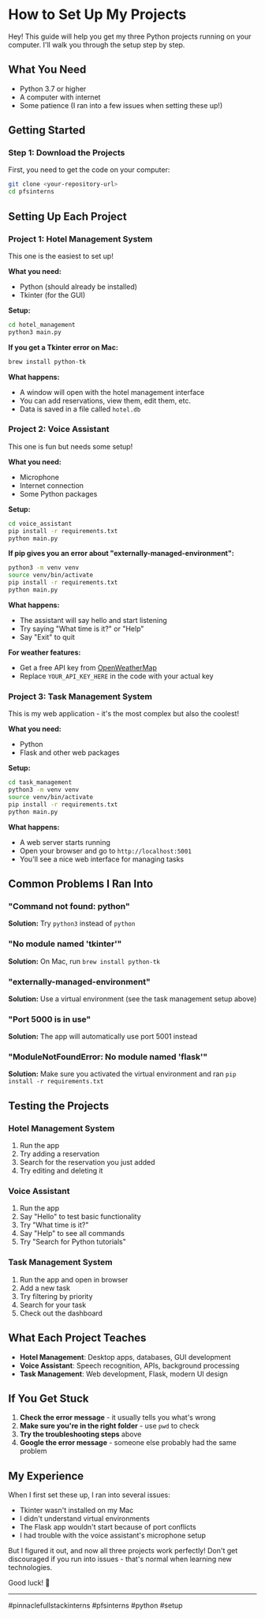 # How to Set Up My Projects

Hey! This guide will help you get my three Python projects running on your computer. I'll walk you through the setup step by step.

## What You Need

- Python 3.7 or higher
- A computer with internet
- Some patience (I ran into a few issues when setting these up!)

## Getting Started

### Step 1: Download the Projects
First, you need to get the code on your computer:
```bash
git clone <your-repository-url>
cd pfsinterns
```

## Setting Up Each Project

### Project 1: Hotel Management System

This one is the easiest to set up!

**What you need:**
- Python (should already be installed)
- Tkinter (for the GUI)

**Setup:**
```bash
cd hotel_management
python3 main.py
```

**If you get a Tkinter error on Mac:**
```bash
brew install python-tk
```

**What happens:**
- A window will open with the hotel management interface
- You can add reservations, view them, edit them, etc.
- Data is saved in a file called `hotel.db`

### Project 2: Voice Assistant

This one is fun but needs some setup!

**What you need:**
- Microphone
- Internet connection
- Some Python packages

**Setup:**
```bash
cd voice_assistant
pip install -r requirements.txt
python main.py
```

**If pip gives you an error about "externally-managed-environment":**
```bash
python3 -m venv venv
source venv/bin/activate
pip install -r requirements.txt
python main.py
```

**What happens:**
- The assistant will say hello and start listening
- Try saying "What time is it?" or "Help"
- Say "Exit" to quit

**For weather features:**
- Get a free API key from [OpenWeatherMap](https://openweathermap.org/api)
- Replace `YOUR_API_KEY_HERE` in the code with your actual key

### Project 3: Task Management System

This is my web application - it's the most complex but also the coolest!

**What you need:**
- Python
- Flask and other web packages

**Setup:**
```bash
cd task_management
python3 -m venv venv
source venv/bin/activate
pip install -r requirements.txt
python main.py
```

**What happens:**
- A web server starts running
- Open your browser and go to `http://localhost:5001`
- You'll see a nice web interface for managing tasks

## Common Problems I Ran Into

### "Command not found: python"
**Solution:** Try `python3` instead of `python`

### "No module named 'tkinter'"
**Solution:** On Mac, run `brew install python-tk`

### "externally-managed-environment"
**Solution:** Use a virtual environment (see the task management setup above)

### "Port 5000 is in use"
**Solution:** The app will automatically use port 5001 instead

### "ModuleNotFoundError: No module named 'flask'"
**Solution:** Make sure you activated the virtual environment and ran `pip install -r requirements.txt`

## Testing the Projects

### Hotel Management System
1. Run the app
2. Try adding a reservation
3. Search for the reservation you just added
4. Try editing and deleting it

### Voice Assistant
1. Run the app
2. Say "Hello" to test basic functionality
3. Try "What time is it?"
4. Say "Help" to see all commands
5. Try "Search for Python tutorials"

### Task Management System
1. Run the app and open in browser
2. Add a new task
3. Try filtering by priority
4. Search for your task
5. Check out the dashboard

## What Each Project Teaches

- **Hotel Management**: Desktop apps, databases, GUI development
- **Voice Assistant**: Speech recognition, APIs, background processing
- **Task Management**: Web development, Flask, modern UI design

## If You Get Stuck

1. **Check the error message** - it usually tells you what's wrong
2. **Make sure you're in the right folder** - use `pwd` to check
3. **Try the troubleshooting steps** above
4. **Google the error message** - someone else probably had the same problem

## My Experience

When I first set these up, I ran into several issues:
- Tkinter wasn't installed on my Mac
- I didn't understand virtual environments
- The Flask app wouldn't start because of port conflicts
- I had trouble with the voice assistant's microphone setup

But I figured it out, and now all three projects work perfectly! Don't get discouraged if you run into issues - that's normal when learning new technologies.

Good luck! 🚀

---
#pinnaclefullstackinterns #pfsinterns #python #setup 